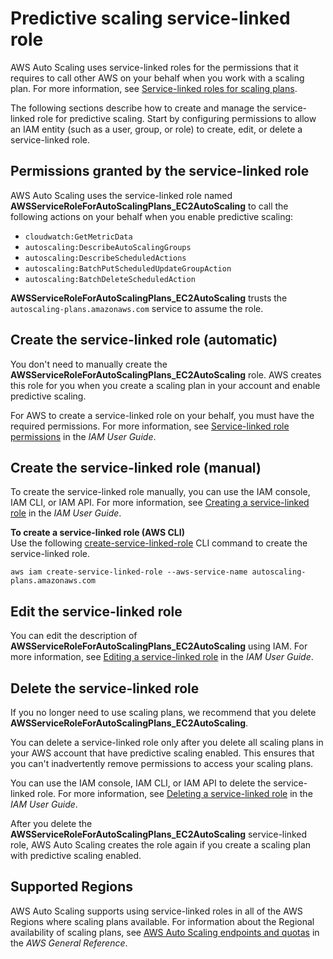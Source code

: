 # Predictive scaling service\-linked role<a name="aws-auto-scaling-service-linked-roles"></a>

AWS Auto Scaling uses service\-linked roles for the permissions that it requires to call other AWS on your behalf when you work with a scaling plan\. For more information, see [Service\-linked roles for scaling plans](security_iam_service-with-iam.md#security_iam_service-with-iam-roles-service-linked)\.

The following sections describe how to create and manage the service\-linked role for predictive scaling\. Start by configuring permissions to allow an IAM entity \(such as a user, group, or role\) to create, edit, or delete a service\-linked role\.

## Permissions granted by the service\-linked role<a name="service-linked-role-permissions"></a>

AWS Auto Scaling uses the service\-linked role named **AWSServiceRoleForAutoScalingPlans\_EC2AutoScaling** to call the following actions on your behalf when you enable predictive scaling:
+ `cloudwatch:GetMetricData`
+ `autoscaling:DescribeAutoScalingGroups`
+ `autoscaling:DescribeScheduledActions`
+ `autoscaling:BatchPutScheduledUpdateGroupAction`
+ `autoscaling:BatchDeleteScheduledAction`

**AWSServiceRoleForAutoScalingPlans\_EC2AutoScaling** trusts the `autoscaling-plans.amazonaws.com` service to assume the role\.

## Create the service\-linked role \(automatic\)<a name="create-service-linked-role-automatic"></a>

You don't need to manually create the **AWSServiceRoleForAutoScalingPlans\_EC2AutoScaling** role\. AWS creates this role for you when you create a scaling plan in your account and enable predictive scaling\.

For AWS to create a service\-linked role on your behalf, you must have the required permissions\. For more information, see [Service\-linked role permissions](https://docs.aws.amazon.com/IAM/latest/UserGuide/using-service-linked-roles.html#service-linked-role-permissions) in the *IAM User Guide*\.

## Create the service\-linked role \(manual\)<a name="create-service-linked-role-manual"></a>

To create the service\-linked role manually, you can use the IAM console, IAM CLI, or IAM API\. For more information, see [Creating a service\-linked role](https://docs.aws.amazon.com/IAM/latest/UserGuide/using-service-linked-roles.html#create-service-linked-role) in the *IAM User Guide*\.

**To create a service\-linked role \(AWS CLI\)**  
Use the following [create\-service\-linked\-role](https://docs.aws.amazon.com/cli/latest/reference/iam/create-service-linked-role.html) CLI command to create the service\-linked role\.

```
aws iam create-service-linked-role --aws-service-name autoscaling-plans.amazonaws.com
```

## Edit the service\-linked role<a name="edit-service-linked-role"></a>

You can edit the description of **AWSServiceRoleForAutoScalingPlans\_EC2AutoScaling** using IAM\. For more information, see [Editing a service\-linked role](https://docs.aws.amazon.com/IAM/latest/UserGuide/using-service-linked-roles.html#edit-service-linked-role) in the *IAM User Guide*\.

## Delete the service\-linked role<a name="delete-service-linked-role"></a>

If you no longer need to use scaling plans, we recommend that you delete **AWSServiceRoleForAutoScalingPlans\_EC2AutoScaling**\. 

You can delete a service\-linked role only after you delete all scaling plans in your AWS account that have predictive scaling enabled\. This ensures that you can't inadvertently remove permissions to access your scaling plans\.

You can use the IAM console, IAM CLI, or IAM API to delete the service\-linked role\. For more information, see [Deleting a service\-linked role](https://docs.aws.amazon.com/IAM/latest/UserGuide/using-service-linked-roles.html#delete-service-linked-role) in the *IAM User Guide*\.

After you delete the **AWSServiceRoleForAutoScalingPlans\_EC2AutoScaling** service\-linked role, AWS Auto Scaling creates the role again if you create a scaling plan with predictive scaling enabled\. 

## Supported Regions<a name="slr-regions"></a>

AWS Auto Scaling supports using service\-linked roles in all of the AWS Regions where scaling plans available\. For information about the Regional availability of scaling plans, see [AWS Auto Scaling endpoints and quotas](https://docs.aws.amazon.com/general/latest/gr/autoscaling_region.html) in the *AWS General Reference*\.